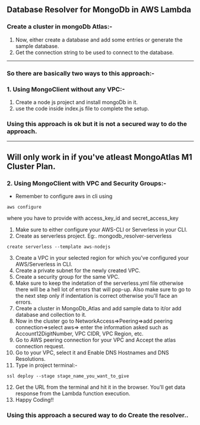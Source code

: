 ## Database Resolver for MongoDb in AWS Lambda

### Create a cluster in mongoDb Atlas:-
1. Now, either create a database and add some entries or generate the sample database.
2. Get the connection string to be used to connect to the database.

-----------------------------------------------------------------------------------------

### So there are basically two ways to this approach:-
### 1. Using MongoClient without any VPC:-
1. Create a node js project and install mongoDb in it.
2. use the code inside index.js file to complete the setup.
### Using this approach is ok but it is not a secured way to do the approach.

-----------------------------------------------------------------------------------------
## Will only work in if you've atleast MongoAtlas M1 Cluster Plan.
### 2. Using MongoClient with VPC and Security Groups:-
- Remember to configure aws in cli using
```
aws configure
```
where you have to provide with access_key_id and secret_access_key

1. Make sure to either configure your AWS-CLI or Serverless in your CLI.
2. Create as serverless project. Eg:. mongodb_resolver-serverless
```
create serverless --template aws-nodejs
```
3. Create a VPC in your selected region for which you've configured your AWS/Serverless in CLI.
4. Create a private subnet for the newly created VPC.
5. Create a security group for the same VPC.
6. Make sure to keep the indetation of the serverless.yml file otherwise there will be a hell lot of errors that will pop-up. Also make sure to go to the next step only if indentation is correct otherwise you'll face an errors.
7. Create a cluster in MongoDb_Atlas and add sample data to it/or add database and collection to it.
8. Now in the cluster go to NetworkAccess=>Peering=>add peering connection=>select aws=> enter the information asked such as Account12DigitNumber, VPC CIDR, VPC Region, etc.
9. Go to AWS peering connection for your VPC and Accept the atlas connection request.
10. Go to your VPC, select it and Enable DNS Hostnames and DNS Resolutions.
11. Type in project terminal:-
```
ssl deploy --stage stage_name_you_want_to_give
```
12. Get the URL from the terminal and hit it in the browser. You'll get data response from the Lambda function execution.
13. Happy Coding!!
### Using this approach a secured way to do Create the resolver..
